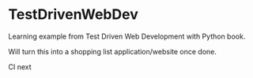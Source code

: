 TestDrivenWebDev
================

Learning example from Test Driven Web Development with Python book.

Will turn this into a shopping list application/website once done.

CI next


